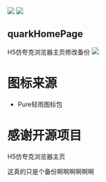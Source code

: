 ![](https://img.shields.io/badge/license-MIT-green)  ![](https://img.shields.io/badge/version-1.50-red)

## quarkHomePage
H5仿夸克浏览器主页修改备份
![](https://ae01.alicdn.com/kf/H244bb0ca385f4109a1c9d11d4a8be564O.jpg)
# 图标来源
* Pure轻雨图标包
# 感谢开源项目
H5仿夸克浏览器主页

这真的只是个备份啊啊啊啊啊啊
